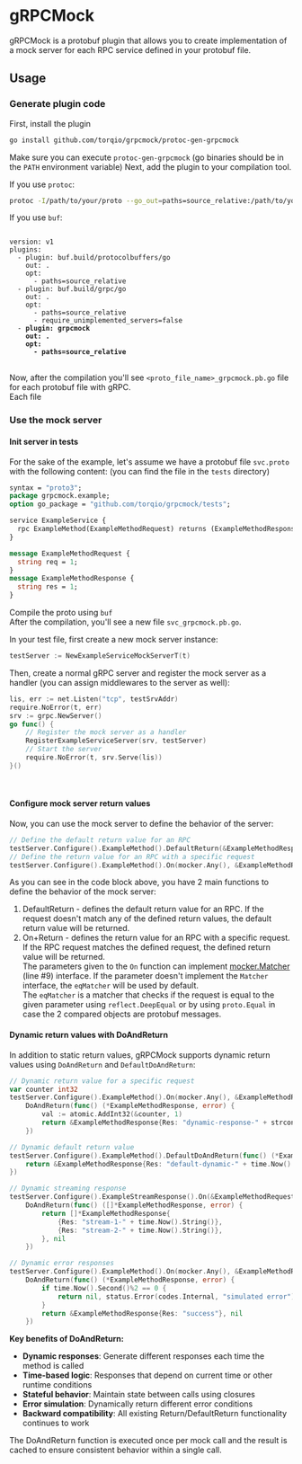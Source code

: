 # gRPCMock

gRPCMock is a protobuf plugin that allows you to create implementation
of a mock server for each RPC service defined in your protobuf file.

## Usage
### Generate plugin code
First, install the plugin

```bash
go install github.com/torqio/grpcmock/protoc-gen-grpcmock
```
Make sure you can execute `protoc-gen-grpcmock` (go binaries should be in the `PATH` environment variable)
Next, add the plugin to your compilation tool.

If you use `protoc`:
```bash
protoc -I/path/to/your/proto --go_out=paths=source_relative:/path/to/your/proto --go-grpc_out=paths=source_relative,require_unimplemented_servers=false:/path/to/your/proto --grpcmock_out=paths=source_relative:/path/to/your/proto /path/to/your/proto/test.proto 
```

If you use `buf`:
<pre>
<code class="yaml">
version: v1
plugins:
  - plugin: buf.build/protocolbuffers/go
    out: .
    opt:
      - paths=source_relative
  - plugin: buf.build/grpc/go
    out: .
    opt:
      - paths=source_relative
      - require_unimplemented_servers=false
  - <b>plugin: grpcmock
    out: .
    opt:
      - paths=source_relative</b>
</code>
</pre>

Now, after the compilation you'll see `<proto_file_name>_grpcmock.pb.go` file for each protobuf file with gRPC.<br/>
Each file

### Use the mock server
#### Init server in tests
For the sake of the example, let's assume we have a protobuf file `svc.proto` with the following content:
(you can find the file in the `tests` directory)
```proto
syntax = "proto3";
package grpcmock.example;
option go_package = "github.com/torqio/grpcmock/tests";

service ExampleService {
  rpc ExampleMethod(ExampleMethodRequest) returns (ExampleMethodResponse);
}

message ExampleMethodRequest {
  string req = 1;
}
message ExampleMethodResponse {
  string res = 1;
}
```
Compile the proto using `buf` <br/>
After the compilation, you'll see a new file `svc_grpcmock.pb.go`.

In your test file, first create a new mock server instance:
```go
testServer := NewExampleServiceMockServerT(t)
```
Then, create a normal gRPC server and register the mock server as a handler (you can assign
middlewares to the server as well):
```go
lis, err := net.Listen("tcp", testSrvAddr)
require.NoError(t, err)
srv := grpc.NewServer()
go func() {
	// Register the mock server as a handler
    RegisterExampleServiceServer(srv, testServer) 
    // Start the server
    require.NoError(t, srv.Serve(lis))
}()
```
<br/>

#### Configure mock server return values
Now, you can use the mock server to define the behavior of the server:
```go
// Define the default return value for an RPC
testServer.Configure().ExampleMethod().DefaultReturn(&ExampleMethodResponse{Res: "default-response"}, nil)
// Define the return value for an RPC with a specific request
testServer.Configure().ExampleMethod().On(mocker.Any(), &ExampleMethodRequest{Req: "some-request-that-should-be-matched"}).Return(&ExampleMethodResponse{Res: "response-that-will-be-returned-if-request-matched"}, nil)
```

As you can see in the code block above, you have 2 main functions to define the behavior of the mock server:
1. DefaultReturn - defines the default return value for an RPC. If the request doesn't match any of the defined
   return values, the default return value will be returned.
2. On+Return - defines the return value for an RPC with a specific request. If the RPC request matches the defined request,
   the defined return value will be returned.<br/>The parameters given to the `On` function can implement [mocker.Matcher](pkg/mocker/mocker.go) (line #9) interface.
   If the parameter doesn't implement the `Matcher` interface, the `eqMatcher` will be used by default.<br/>
   The `eqMatcher` is a matcher that checks if the request is equal to the given parameter using `reflect.DeepEqual` or by using `proto.Equal` in case the 2 compared objects are protobuf messages.

#### Dynamic return values with DoAndReturn
In addition to static return values, gRPCMock supports dynamic return values using `DoAndReturn` and `DefaultDoAndReturn`:

```go
// Dynamic return value for a specific request
var counter int32
testServer.Configure().ExampleMethod().On(mocker.Any(), &ExampleMethodRequest{Req: "dynamic"}).
    DoAndReturn(func() (*ExampleMethodResponse, error) {
        val := atomic.AddInt32(&counter, 1)
        return &ExampleMethodResponse{Res: "dynamic-response-" + strconv.Itoa(int(val))}, nil
    })

// Dynamic default return value
testServer.Configure().ExampleMethod().DefaultDoAndReturn(func() (*ExampleMethodResponse, error) {
    return &ExampleMethodResponse{Res: "default-dynamic-" + time.Now().String()}, nil
})

// Dynamic streaming response
testServer.Configure().ExampleStreamResponse().On(&ExampleMethodRequest{Req: "stream-dynamic"}, mocker.Any()).
    DoAndReturn(func() ([]*ExampleMethodResponse, error) {
        return []*ExampleMethodResponse{
            {Res: "stream-1-" + time.Now().String()},
            {Res: "stream-2-" + time.Now().String()},
        }, nil
    })

// Dynamic error responses
testServer.Configure().ExampleMethod().On(mocker.Any(), &ExampleMethodRequest{Req: "error"}).
    DoAndReturn(func() (*ExampleMethodResponse, error) {
        if time.Now().Second()%2 == 0 {
            return nil, status.Error(codes.Internal, "simulated error")
        }
        return &ExampleMethodResponse{Res: "success"}, nil
    })
```

**Key benefits of DoAndReturn:**
- **Dynamic responses**: Generate different responses each time the method is called
- **Time-based logic**: Responses that depend on current time or other runtime conditions
- **Stateful behavior**: Maintain state between calls using closures
- **Error simulation**: Dynamically return different error conditions
- **Backward compatibility**: All existing Return/DefaultReturn functionality continues to work

The DoAndReturn function is executed once per mock call and the result is cached to ensure consistent behavior within a single call.

